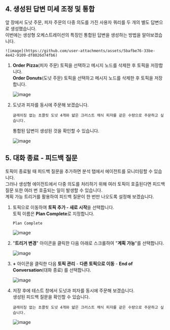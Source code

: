 ## 4. 생성된 답변 미세 조정 및 통합

앞 장에서 도넛 주문, 피자 주문의 다중 의도를 가진 사용자 쿼리를 두 개의 별도 답변으로 생성했습니다.  
   이번에는 생성형 오케스트레이션의 특징인 통합된 답변을 생성하는 방법을 알아보겠습니다.

    ![image](https://github.com/user-attachments/assets/5bafbe76-33be-4e42-9109-df8026d74fb6)

1. **Order Pizza**(피자 주문) 토픽을 선택하고 메시지 노드를 삭제한 후 토픽을 저장합니다.  
   **Order Donuts**(도넛 주문) 토픽을 선택하고 메시지 노드를 삭제한 후 토픽을 저장합니다.

    ![image](https://github.com/user-attachments/assets/f9fb40f7-fb20-4180-8d0e-8a8e0c7abf4c)


4. 도넛과 피자를 동시에 주문해 보겠습니다.


    ```
    글레이징 없는 초콜릿 도넛 4개와 얇은 크러스트 채식 피자를 같은 수량으로 주문하고 싶습니다.
    ```

    통합된 답변이 생성된 것을 확인할 수 있습니다.

    ![image](https://github.com/user-attachments/assets/6b29b0e1-a1cd-4a57-8bde-4979346867a9)


## 5. 대화 종료 - 피드백 질문
토픽이 종료될 때 피드백 질문을 추가하면 분석 탭에서 에이전트를 모니터링할 수 있습니다.</br>
그러나 생성형 에이전트에서 다중 의도를 처리하기 위해 여러 토픽이 호출된다면 피드백 질문 또한 여러 번 호출되는 일이 발생할 수 있습니다.</br>
계획 가능 트리거를 활용하여 피드백 질문이 한 번만 나오도록 설정해 보겠습니다.

1. 토픽으로 이동하여 **토픽 추가 - 새로 시작**을 선택합니다.</br>
  토픽 이름은 **Plan Complete**로 지정합니다.
   ```
   Plan Complete
   ```
    ![image](https://github.com/user-attachments/assets/6627eb3c-1294-4bda-bba3-737e650e0917)

2. "**트리거 변경**" 아이콘을 클릭한 다음 아래로 스크롤하여 "**계획 가능**"를 선택합니다.

    ![image](https://github.com/user-attachments/assets/60bbb07e-3dbd-498c-9fa6-a6f99b1e66f9)

3. **+** 아이콘을 클릭한 다음 **토픽 관리** - **다른 토픽으로 이동** - **End of Conversation**(대화 종료) 를 선택합니다.

    ![image](https://github.com/user-attachments/assets/4cd3a040-4e97-4b5f-98f1-ece82fab8155)


8. 저장 후에 테스트 창에서 도넛과 피자를 동시에 주문해 보겠습니다.</br>
생성된 피드백 질문을 확인할 수 있습니다.

    ```
    글레이징 없는 초콜릿 도넛 4개와 얇은 크러스트 채식 피자를 같은 수량으로 주문하고 싶습니다.
    ```
   ![image](https://github.com/user-attachments/assets/c2d88388-1416-4899-a1df-8b8297a00fa5)

